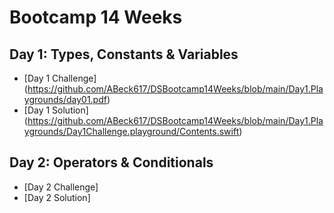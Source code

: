 # Bootcamp 14 Weeks

## Day 1: Types, Constants & Variables

* [Day 1 Challenge] (https://github.com/ABeck617/DSBootcamp14Weeks/blob/main/Day1.Playgrounds/day01.pdf)
* [Day 1 Solution] (https://github.com/ABeck617/DSBootcamp14Weeks/blob/main/Day1.Playgrounds/Day1Challenge.playground/Contents.swift)
 
## Day 2: Operators & Conditionals
* [Day 2 Challenge] 
* [Day 2 Solution] 
